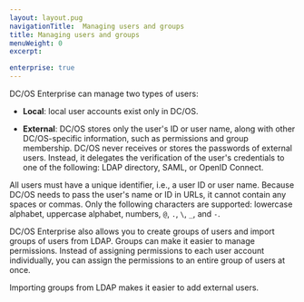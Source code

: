 ```yaml
---
layout: layout.pug
navigationTitle:  Managing users and groups
title: Managing users and groups
menuWeight: 0
excerpt:

enterprise: true
---
```





DC/OS Enterprise can manage two types of users:

* **Local**: local user accounts exist only in DC/OS.

* **External**: DC/OS stores only the user's ID or user name, along with other DC/OS-specific information, such as permissions and group membership. DC/OS never receives or stores the passwords of external users. Instead, it delegates the verification of the user's credentials to one of the following: LDAP directory, SAML, or OpenID Connect.

All users must have a unique identifier, i.e., a user ID or user name. Because DC/OS needs to pass the user's name or ID in URLs, it cannot contain any spaces or commas. Only the following characters are supported: lowercase alphabet, uppercase alphabet, numbers, `@`, `.`, `\`, `_`, and `-`.

DC/OS Enterprise also allows you to create groups of users and import groups of users from LDAP. Groups can make it easier to manage permissions. Instead of assigning permissions to each user account individually, you can assign the permissions to an entire group of users at once. 

Importing groups from LDAP makes it easier to add external users.
